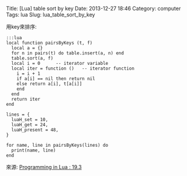Title: [Lua] table sort by key
Date: 2013-12-27 18:46
Category: computer
Tags: lua
Slug: lua_table_sort_by_key


用key來排序:

    :::lua
    local function pairsByKeys (t, f)
      local a = {}
      for n in pairs(t) do table.insert(a, n) end
      table.sort(a, f)
      local i = 0      -- iterator variable
      local iter = function ()   -- iterator function
        i = i + 1
        if a[i] == nil then return nil
        else return a[i], t[a[i]]
        end
      end
      return iter
    end

    lines = {
      luaH_set = 10,
      luaH_get = 24,
      luaH_present = 48,
    }

    for name, line in pairsByKeys(lines) do
      print(name, line)
    end

來源: [Programming in Lua : 19.3](http://www.lua.org/pil/19.3.html)
